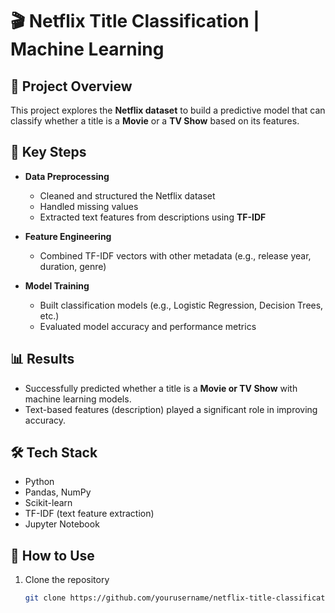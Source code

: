 # 🎬 Netflix Title Classification | Machine Learning

## 📌 Project Overview
This project explores the **Netflix dataset** to build a predictive model that can classify whether a title is a **Movie** or a **TV Show** based on its features.

## 🔑 Key Steps
- **Data Preprocessing**  
  - Cleaned and structured the Netflix dataset  
  - Handled missing values  
  - Extracted text features from descriptions using **TF-IDF**

- **Feature Engineering**  
  - Combined TF-IDF vectors with other metadata (e.g., release year, duration, genre)  

- **Model Training**  
  - Built classification models (e.g., Logistic Regression, Decision Trees, etc.)  
  - Evaluated model accuracy and performance metrics  

## 📊 Results
- Successfully predicted whether a title is a **Movie or TV Show** with machine learning models.  
- Text-based features (description) played a significant role in improving accuracy.  

## 🛠️ Tech Stack
- Python  
- Pandas, NumPy  
- Scikit-learn  
- TF-IDF (text feature extraction)  
- Jupyter Notebook  

## 🚀 How to Use
1. Clone the repository  
   ```bash
   git clone https://github.com/yourusername/netflix-title-classification.git
